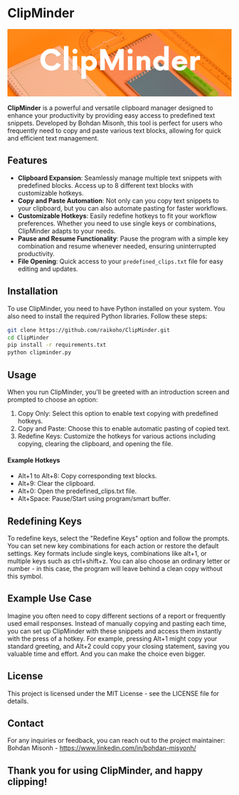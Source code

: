 # ClipMinder
![ClipMinder Banner](ClipMinder.png)

**ClipMinder** is a powerful and versatile clipboard manager designed to enhance your productivity by providing easy access to predefined text snippets. Developed by Bohdan Misonh, this tool is perfect for users who frequently need to copy and paste various text blocks, allowing for quick and efficient text management.

## Features

- **Clipboard Expansion**: Seamlessly manage multiple text snippets with predefined blocks. Access up to 8 different text blocks with customizable hotkeys.
- **Copy and Paste Automation**: Not only can you copy text snippets to your clipboard, but you can also automate pasting for faster workflows.
- **Customizable Hotkeys**: Easily redefine hotkeys to fit your workflow preferences. Whether you need to use single keys or combinations, ClipMinder adapts to your needs.
- **Pause and Resume Functionality**: Pause the program with a simple key combination and resume whenever needed, ensuring uninterrupted productivity.
- **File Opening**: Quick access to your `predefined_clips.txt` file for easy editing and updates.

## Installation

To use ClipMinder, you need to have Python installed on your system. You also need to install the required Python libraries. Follow these steps:

   ```bash
   git clone https://github.com/raikoho/ClipMinder.git
   cd ClipMinder
   pip install -r requirements.txt
   python clipminder.py
   ```
## Usage
When you run ClipMinder, you'll be greeted with an introduction screen and prompted to choose an option:

1) Copy Only: Select this option to enable text copying with predefined hotkeys.
2) Copy and Paste: Choose this to enable automatic pasting of copied text.
3) Redefine Keys: Customize the hotkeys for various actions including copying, clearing the clipboard, and opening the file.

#### Example Hotkeys
- Alt+1 to Alt+8: Copy corresponding text blocks.
- Alt+9: Clear the clipboard.
- Alt+0: Open the predefined_clips.txt file.
- Alt+Space: Pause/Start using program/smart buffer.

## Redefining Keys
To redefine keys, select the "Redefine Keys" option and follow the prompts. You can set new key combinations for each action or restore the default settings. Key formats include single keys, combinations like alt+1, or multiple keys such as ctrl+shift+z. 
You can also choose an ordinary letter or number - in this case, the program will leave behind a clean copy without this symbol.

## Example Use Case
Imagine you often need to copy different sections of a report or frequently used email responses. Instead of manually copying and pasting each time, you can set up ClipMinder with these snippets and access them instantly with the press of a hotkey. For example, pressing Alt+1 might copy your standard greeting, and Alt+2 could copy your closing statement, saving you valuable time and effort. And you can make the choice even bigger.

## License
This project is licensed under the MIT License - see the LICENSE file for details.

## Contact
For any inquiries or feedback, you can reach out to the project maintainer:
Bohdan Misonh - https://www.linkedin.com/in/bohdan-misyonh/

## Thank you for using ClipMinder, and happy clipping!
